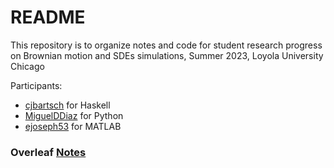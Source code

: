 # README

This repository is to organize notes and code for student research progress on Brownian motion and SDEs simulations, Summer 2023, Loyola University Chicago

Participants:
- [cjbartsch](https://github.com/cjbartsch) for Haskell
- [MiguelDDiaz](https://github.com/MiguelDDiaz) for Python
- [ejoseph53](https://github.com/ejoseph53) for MATLAB

### Overleaf [Notes](https://www.overleaf.com/read/jfmznkythkwm)

